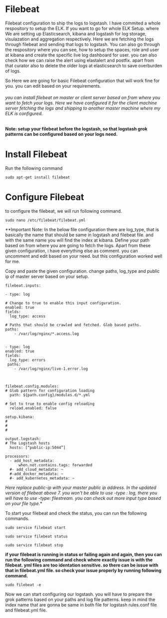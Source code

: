 # Filebeat

Filebeat configuration to ship the logs to logstash. I have commited a whole respository to setup the ELK. If you want to go for whole ELK Setup. where We are setting up Elasticsearch, kibana and logstash for log storage, visulazation and aggregation respectively. Here we are fetching the logs through filebeat and sending that logs to logstash. 
You can also go through the respository where you can see, how to setup the spaces, role and user at kibana and create the specific live log dashboard for user. 
you can also check how we can raise the alert using elastalert and postfix. apart from that curator also to delete the older logs at elasticsearch to save overburden of logs. 


So Here we are going for basic Filebeat configuration that will work fine for you. you can edit based on your requirements. 

###### you can install filebeat on master or client server based on from where you want to fetch your logs. Here we have configured it for the client machine server fetching the logs and shipping to another master machine where my ELK is configured.  

**Note: setup your filebeat before the logstash, so that logstash grok patterns can be configured based on your logs need.** 

# Install Filebeat

Run the following command 
```
sudo apt-get install filebeat
```

# Configure Filebeat 

to configure the filebeat, we will run following command. 
```
sudo nano /etc/filebeat/filebeat.yml
```

**Important Note: In the below file configuration there are log_type, that is basically the name that should be same in logstash and filebeat file. and with the same name you will find the index at kibana. Define your path based on from where you are going to fetch the logs. Apart from these given configuration, i have everything else as comment. you can uncomment and edit based on your need. but this configuration worked well for me. 

Copy and paste the given configuration. change paths, log_type and public ip of master server based on your setup. 

```
filebeat.inputs: 

- type: log

# Change to true to enable this input configuration. 
enabled: true 
fields:
  log_type: access

# Paths that should be crawled and fetched. Glob based paths. 
paths:
    - /var/log/nginx/*.access.log
  

- type: log
enabled: true 
fields:
  log_type: errors 
 paths:
    - /var/log/nginx/live-1.error.log
    
    

filebeat.config.modules:
# Glob pattern for configuration loading 
  path: ${path.config}/modules.d/*.yml

# Set to true to enable config reloading 
  reload.enabled: false

setup.kibana: 
#
#
#

output.logstash:
# The Logstash hosts 
  hosts: [“public-ip:5044”] 

processors:
  - add_host_metadata:
      when.not.contains.tags: forwarded
  #- add_cloud_metadata: ~
  #-add_docker_metadata: ~
  #- add_kubernetes_metadata: ~

```

*Here replace public-ip with your master public ip address. In the updated version of filebeat above 7. you won't be able to use -type : log, there you will have to use -type: filestream. you can check out more input type based on your file type.**

To start your filebeat and check the status, you can run the following commands. 
```
sudo service filebeat start
```
```
sudo service filebeat status
```
```
sudo service filebeat stop
```

**if your filebeat is running in status or failing again and again, then you can run the following command and check where exactly issue is with the filebeat. yml files are too identation sensitive. so there can be issue with that in filebeat.yml file. so check your issue properly by running following command.**
```
sudo filebeat -e
```

Now we can start configuring our logstash. you will have to prepare the grok patterns based on your paths and log file patterns. keep in mind the index name that are gonna be same in both file for logstash rules.conf file and filebeat.yml file. 

